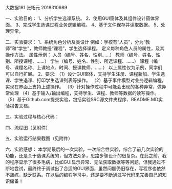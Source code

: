 大数据181 张柘元 2018310989

一、实验目的：
1、分析学生选课系统。
2、使用GUI窗体及其组件设计窗体界面。
3、完成学生选课过程业务逻辑编程。
4、基于文件保存并读取数据。
5、处理异常。

二、实验要求：
1、系统角色分析及类设计
例如：学校有“人员”，分为“教师”和“学生”，教师教授“课程”，学生选择课程。
定义每种角色人员的属性，及其操作方法。
属性示例：	人员（编号、姓名、性别……）
教师（编号、姓名、性别、所授课程、……）
			学生（编号、姓名、性别、所选课程、……）
			课程（编号、课程名称、上课地点、时间、授课教师、……）
以上属性仅为示例，同学们可以自行扩展。
2、要求:
（1）设计GUI窗体，支持学生注册、课程新加、学生选课、学生退课、打印学生选课列表等操作。
（2）基于事件模型对业务逻辑编程，实现在界面上支持上述操作。
（3）针对操作过程中可能会出现的各种异常，做异常处理
（4）基于输入/输出编程，支持学生、课程、教师等数据的读写操作。
（5）基于Github.com提交实验，包括实验SRC源文件夹程序、README.MD实验报告文档。

三、实验过程与核心代码：

四、流程图（见附件）

五、实验运行结果截图（见附件）

六、实验感想：
本学期最后的一次实验，一次综合性实验，综合了前几次实验的功能，还是关于选课系统的，但方法众多，思路步骤设计的很复杂。在此之前，我的程序显示了很多毛病，比如GUI显示异常、无法获取数据等等问题，但我通过不断地尝试，最终终于调试出了合适的GUI界面，虽然问题仍旧存在，写程序也依然不熟练，缺乏联系。在以后的编程学习中，还是要不断通过写代码来完善自己的知识储备！
